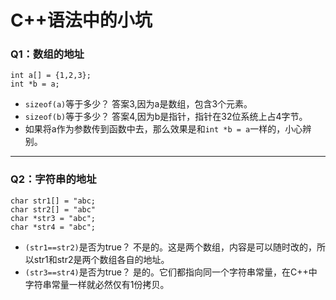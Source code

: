 # C++语法中的小坑

### Q1：数组的地址
```
int a[] = {1,2,3};
int *b = a;
```
- `sizeof(a)`等于多少？
答案3,因为a是数组，包含3个元素。
- `sizeof(b)`等于多少？
答案4,因为b是指针，指针在32位系统上占4字节。
- 如果将a作为参数传到函数中去，那么效果是和`int *b = a`一样的，小心辨别。


-----
### Q2：字符串的地址

```
char str1[] = "abc;
char str2[] = "abc"
char *str3 = "abc";
char *str4 = "abc";
```
- `(str1==str2)`是否为true？
不是的。这是两个数组，内容是可以随时改的，所以str1和str2是两个数组各自的地址。
- `(str3==str4)`是否为true？
是的。它们都指向同一个字符串常量，在C++中字符串常量一样就必然仅有1份拷贝。



